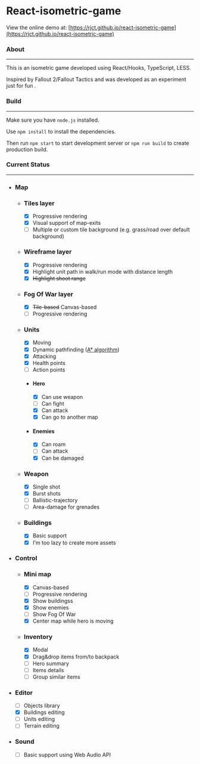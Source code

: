 # React-isometric-game
View the online demo at: [https://rjct.github.io/react-isometric-game](https://rjct.github.io/react-isometric-game)

### About
___
This is an isometric game developed using React/Hooks, TypeScript, LESS.

Inspired by Fallout 2/Fallout Tactics and was developed as an experiment just for fun    .

### Build
___
Make sure you have `node.js` installed. 

Use `npm install` to install the dependencies.

Then run `npm start` to start development server or `npm run build` to create production build.

### Current Status
___
- ### Map
  - ### Tiles layer
    - [x] Progressive rendering
    - [x] Visual support of map-exits
    - [ ] Multiple or custom tile background (e.g. grass/road over default background)

  - ### Wireframe layer
    - [x] Progressive rendering
    - [x] Highlight unit path in walk/run mode with distance length
    - [x] <s>Highlight shoot range</s>

  - ### Fog Of War layer
    - [x] <s>Tile-based</s> Canvas-based
    - [ ] Progressive rendering

  - ### Units
    - [x] Moving
    - [x] Dynamic pathfinding ([A* algorithm](https://github.com/qiao/PathFinding.js))
    - [x] Attacking
    - [x] Health points
    - [ ] Action points
  
    - #### Hero 
      - [x] Can use weapon
      - [ ] Can fight
      - [x] Can attack
      - [x] Can go to another map
    
    - #### Enemies
      - [x] Can roam 
      - [ ] Can attack 
      - [x] Can be damaged
  
  - ### Weapon
    - [x] Single shot
    - [x] Burst shots
    - [ ] Ballistic-trajectory 
    - [ ] Area-damage for grenades

  - ### Buildings
    - [x] Basic support
    - [x] I'm too lazy to create more assets

- ### Control
  - ### Mini map
    - [x] Canvas-based
    - [ ] Progressive rendering
    - [x] Show buildingss
    - [x] Show enemies
    - [ ] Show Fog Of War
    - [x] Center map while hero is moving
  - ### Inventory
    - [x] Modal 
    - [x] Drag&drop items from/to backpack 
    - [ ] Hero summary
    - [ ] Items details
    - [ ] Group similar items
    
- ### Editor
  - [ ] Objects library
  - [x] Buildings editing
  - [ ] Units editing
  - [ ] Terrain editing

- ### Sound
  - [ ] Basic support using Web Audio API 



